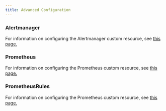 ```yaml
---
title: Advanced Configuration
---
```


<head>
  <link rel="canonical" href="https://ranchermanager.docs.rancher.com/how-to-guides/advanced-user-guides/monitoring-v2-configuration-guides/advanced-configuration"/>
</head>

### Alertmanager

For information on configuring the Alertmanager custom resource, see [this page.](../../../../../docs/how-to-guides/advanced-user-guides/monitoring-v2-configuration-guides/advanced-configuration/alertmanager.md)

### Prometheus

For information on configuring the Prometheus custom resource, see [this page.](../../../../../docs/how-to-guides/advanced-user-guides/monitoring-v2-configuration-guides/advanced-configuration/prometheus.md)

### PrometheusRules

For information on configuring the Prometheus custom resource, see [this page.](../../../../../docs/how-to-guides/advanced-user-guides/monitoring-v2-configuration-guides/advanced-configuration/prometheusrules.md)